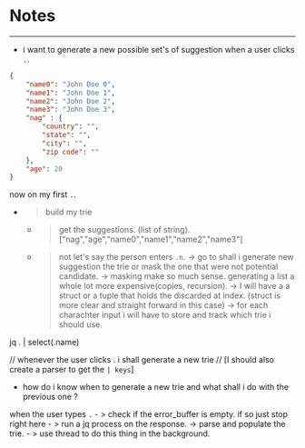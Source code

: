 # Notes
---
- i want to generate a new possible set's of suggestion when a user clicks `.`.

```json
{
    "name0": "John Doe 0",
    "name1": "John Doe 1",
    "name2": "John Doe 2",
    "name3": "John Doe 3",
    "nag" : {
        "country": "",
        "state": "",
        "city": "",
        "zip code": ""
    },
    "age": 20
}
```

now on my first `.`.
 - > build my trie
    - > get the suggestions. (list of string). ["nag","age","name0","name1","name2","name3"]
    - > not let's say the person enters `.n`.
        -> go to shall i generate new suggestion the trie or mask the one that were not potential candidate.
        -> masking make so much sense. generating a list a whole lot more expensive(copies, recursion).
    -> I will have a a struct or a tuple that holds the discarded at index. (struct is more clear and straight forward in this case)
    -> for each charachter input i will have to store and track which trie i should use.


 jq . | select(.name)

 // whenever the user clicks . i shall generate a new trie
 // [I should also create a parser to get the `| keys`]


 - how do i know when to generate a new trie and what shall i do with the previous one ?

 when the user types `.`
    - > check if the error_buffer is empty. if so just stop right here
    - > run a jq process on the response.
        -> parse and populate the trie.
    - > use thread to do this thing in the background.
